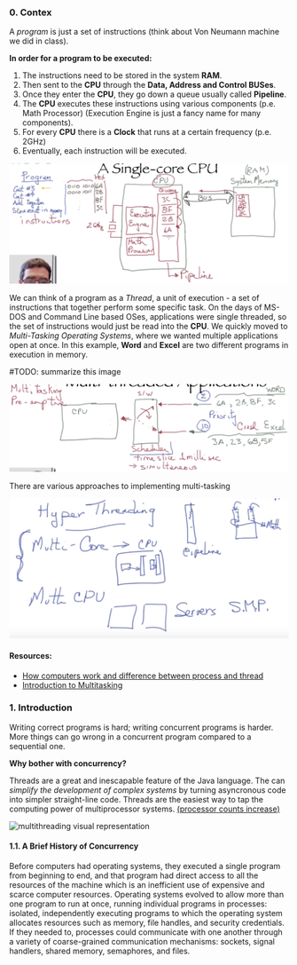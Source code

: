 ### **0. Contex**

A _program_ is just a set of instructions (think about Von Neumann machine we did in class).

**In order for a program to be executed:**

1. The instructions need to be stored in the system **RAM**.
2. Then sent to the **CPU** through the **Data, Address and Control BUSes**.
3. Once they enter the **CPU**, they go down a queue usually called **Pipeline**.
4. The **CPU** executes these instructions using various components (p.e. Math Processor) (Execution Engine is just a fancy name for many components).
5. For every **CPU** there is a **Clock** that runs at a certain frequency (p.e. 2GHz)
6. Eventually, each instruction will be executed.

![Single Core CPU][single-core-cpu]



We can think of a program as a _Thread_, a unit of execution - a set of instructions that together perform some specific task. On the days of MS-DOS and Command Line based OSes, applications were single threaded, so the set of instructions would just be read into the **CPU**.
We quickly moved to _Multi-Tasking Operating Systems_, where we wanted multiple applications open at once. 
In this example, **Word** and **Excel** are two different programs in execution in memory.

#TODO: summarize this image 

![Pre-emptive Multi-Tasking][pre-emptive-multitasking]

There are various approaches to implementing multi-tasking

![Multi-Tasking Operating Systems Implementations][multi-tasking-os]





#### Resources:

* [How computers work and difference between process and thread][process-vs-threads-video]
* [Introduction to Multitasking][multithreading-video]



### 1. Introduction

Writing correct programs is hard; writing concurrent programs is harder. More things can go wrong in a concurrent program compared to a sequential one.

**Why bother with concurrency?**

Threads are a great and inescapable feature of the Java language. The can _simplify the development of complex systems_ by turning asyncronous code into simpler straight-line code. Threads are the easiest way to tap the computing power of multiprocessor systems. [(processor counts increase)][processor]

![multithreading visual representation][multithreading]



#### 1.1. A Brief History of Concurrency

Before computers had operating systems, they executed a single program from beginning to end, and that program had direct access to all the resources of the machine which is an inefficient use of expensive and scarce computer resources.
Operating systems evolved to allow more than one program to run at once, running individual programs in processes: isolated, independently executing programs to which the operating system allocates resources such as memory, file handles, and security credentials. If they needed to, processes could communicate with one another through a variety of coarse-grained communication mechanisms: sockets, signal handlers, shared memory, semaphores, and files.



[single-core-cpu]: resources/images/single-core-cpu.png
[pre-emptive-multitasking]: resources/images/pre-emptive-multitasking.png
[multi-tasking-os]: resources/images/multi-tasking-os.png
[processor]:http://www.google.com
[multithreading]: https://www.tutorialspoint.com/operating_system/images/thread_processes.jpg
[multithreading-video]: https://www.youtube.com/watch?v=t-zgY7zV9tk
[multithreading-video-frame]: https://i.ibb.co/GR0q6gN/https-i-ytimg-com-vi-t-zg-Y7z-V9tk-hqdefault.jpg
[process-vs-threads-video]: https://www.youtube.com/watch?v=exbKr6fnoUw
[process-vs-threads-video-frame]: https://i.ibb.co/MMVd0mm/https-i-ytimg-com-vi-exb-Kr6fno-Uw-maxresdefault.jpg

